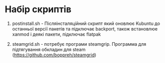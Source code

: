 # Набір скриптів #

1. postinstall.sh - Післяінсталяційний скрипт який оновлює Kubuntu до останньої версії пакетів та підключає backport, також встановлюе xanmod і деякі пакети, підключає flatpak

2. steamgrid.sh - потребує програми steamgrip. Программа для підтягування обкладин для steam (https://github.com/boppreh/steamgrid)